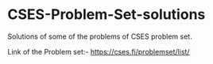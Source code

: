 # CSES-Problem-Set-solutions
Solutions of some of the problems of CSES problem set.

Link of the Problem set:- 
https://cses.fi/problemset/list/
